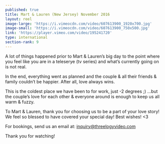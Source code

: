 ```yaml
---
published: true
title: Mart & Lauren (New Jersey) November 2016
layout: reel
image-large: 'https://i.vimeocdn.com/video/607613900_1920x700.jpg'
image-small: 'https://i.vimeocdn.com/video/607613900_750x500.jpg'
link: 'https://player.vimeo.com/video/195241720'
type: international
section-rank: 9
---
```

A lot of things happened prior to Mart & Lauren’s big day to the point where you feel like you are in a teleserye (tv series) and what’s currently going on is not real.

In the end, everything went as planned and the couple & all their friends & family couldn’t be happier. After all, love always wins.

This is the coldest place we have been to for work, just -2 degrees ;) …but the couple’s love for each other & everyone around is enough to keep us all warm & fuzzy.

To Mart & Lauren, thank you for choosing us to be a part of your love story! We feel so blessed to have covered your special day! Best wishes! <3

For bookings, send us an email at: inquiry@threelogyvideo.com

Thank you for watching!
